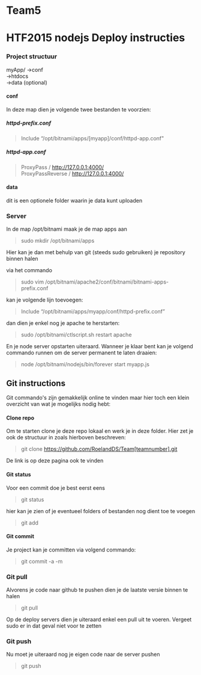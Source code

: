 # Team5

# HTF2015 nodejs Deploy instructies

### Project structuur
myApp/  ->conf   
        ->htdocs  
        ->data (optional)

#### conf
In deze map dien je volgende twee bestanden te voorzien:  

##### httpd-prefix.conf  
  
> Include “/opt/bitnami/apps/[myapp]/conf/httpd-app.conf" 

##### httpd-app.conf  

> ProxyPass / http://127.0.0.1:4000/  
> ProxyPassReverse / http://127.0.0.1:4000/  

#### data
dit is een optionele folder waarin je data kunt uploaden

### Server

In de map /opt/bitnami maak je de map apps aan   
> sudo mkdir /opt/bitnami/apps

Hier kan je dan met behulp van git (steeds sudo gebruiken) je repository binnen halen

via het commando  

> sudo vim /opt/bitnami/apache2/conf/bitnami/bitnami-apps-prefix.conf

kan je volgende lijn toevoegen:  

> Include “/opt/bitnami/apps/myapp/conf/httpd-prefix.conf”

dan dien je enkel nog je apache te herstarten:  

> sudo /opt/bitnami/ctlscript.sh restart apache

En je node server opstarten uiteraard. Wanneer je klaar bent kan je volgend commando runnen om de server permanent te laten draaien:  

> node /opt/bitnami/nodejs/bin/forever start myapp.js

## Git instructions

Git commando's zijn gemakkelijk online te vinden maar hier toch een klein overzicht van wat je mogelijks nodig hebt:

#### Clone repo

Om te starten clone je deze repo lokaal en werk je in deze folder. Hier zet je ook de structuur in zoals hierboven beschreven:  

> git clone https://github.com/RoelandDS/Team[teamnumber].git

De link is op deze pagina ook te vinden

#### Git status
Voor een commit doe je best eerst eens

> git status

hier kan je zien of je eventueel folders of bestanden nog dient toe te voegen

> git add <path>

#### Git commit

Je project kan je committen via volgend commando:

> git commit -a -m <commit message between single quotes>

### Git pull

Alvorens je code naar github te pushen dien je de laatste versie binnen te halen

> git pull

Op de deploy servers dien je uiteraard enkel een pull uit te voeren. Vergeet sudo er in dat geval niet voor te zetten

### Git push

Nu moet je uiteraard nog je eigen code naar de server pushen

> git push
